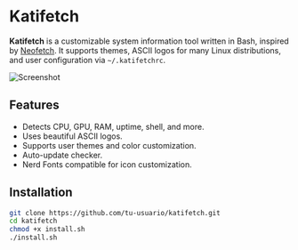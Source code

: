 # Katifetch

**Katifetch** is a customizable system information tool written in Bash, inspired by [Neofetch](https://github.com/dylanaraps/neofetch). It supports themes, ASCII logos for many Linux distributions, and user configuration via `~/.katifetchrc`.

![Screenshot](https://raw.githubusercontent.com/tu-usuario/katifetch/main/screenshots/katifetch.png)

## Features

- Detects CPU, GPU, RAM, uptime, shell, and more.
- Uses beautiful ASCII logos.
- Supports user themes and color customization.
- Auto-update checker.
- Nerd Fonts compatible for icon customization.

## Installation

```bash
git clone https://github.com/tu-usuario/katifetch.git
cd katifetch
chmod +x install.sh
./install.sh

